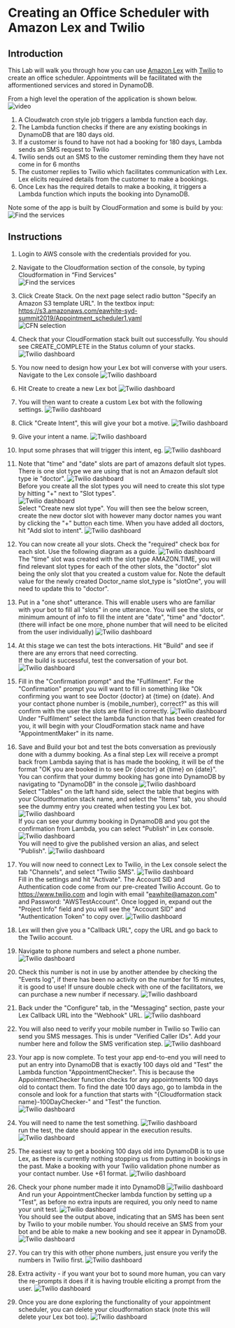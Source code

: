 # Creating an Office Scheduler with Amazon Lex and Twilio
## Introduction
This Lab will walk you through how you can use [Amazon Lex](https://aws.amazon.com/lex/) with [Twilio](https://www.twilio.com/) to create an office scheduler. Appointments will be facilitated with the afformentioned services and stored in DynamoDB.


From a high level the operation of the application is shown below.  
![video](images/app_design.jpg)<br>
1. A Cloudwatch cron style job triggers a lambda function each day.<br>
2. The Lambda function checks if there are any existing bookings in DynamoDB that are 180 days old.
3. If a customer is found to have not had a booking for 180 days, Lambda sends an SMS request to Twilio
4. Twilio sends out an SMS to the customer reminding them they have not come in for 6 months
5. The customer replies to Twilio which facilitates communication with Lex. Lex elicits required details from the customer to make a bookings.<br>
6. Once Lex has the required details to make a booking, it triggers a Lambda function which inputs the booking into DynamoDB.<br>

Note some of the app is built by CloudFormation and some is build by you:
![Find the services](images/app_design_cfn.png)


## Instructions
1. Login to AWS console with the credentials provided for you.<br>
1. Navigate to the Cloudformation section of the console, by typing Cloudformation in “Find Services"<br>
![Find the services](images/cfn_console.png)

1. Click Create Stack. On the next page select radio button "Specify an Amazon S3 template URL". In the textbox input:
https://s3.amazonaws.com/eawhite-syd-summit2019/Appointment_scheduler1.yaml<br>
![CFN selection](images/cfn_console2.png)<br>

1. Check that your CloudFormation stack built out successfully. You should see CREATE_COMPLETE in the Status column of your stacks.
![Twilio dashboard](images/cfn_sucess.png)<br>

1. You now need to design how your Lex bot will converse with your users. Navigate to the Lex console
![Twilio dashboard](images/lex_console.png)<br>

1. Hit Create to create a new Lex bot
![Twilio dashboard](images/lex_create.png)<br>

1. You will then want to create a custom Lex bot with the following settings.
![Twilio dashboard](images/bot_settings.png)<br>

1. Click "Create Intent", this will give your bot a motive.
![Twilio dashboard](images/create_intent.png)<br>

1. Give your intent a name.
![Twilio dashboard](images/intent_name.png)<br>

1. Input some phrases that will trigger this intent, eg.
![Twilio dashboard](images/sample_utterances.png)<br>

1. Note that "time" and "date" slots are part of amazons default slot types. There is one slot type we are using that is not an Amazon default slot type ie "doctor".
![Twilio dashboard](images/slots.png)<br>
Before you create all the slot types you will need to create this slot type by hitting "+" next to "Slot types".<br>
![Twilio dashboard](images/slot_types.png)<br>
Select "Create new slot type". You will then see the below screen, create the new doctor slot with however many doctor names you want by clicking the "+" button each time.
When you have added all doctors, hit "Add slot to intent".
![Twilio dashboard](images/custom_slot.png)<br>

1. You can now create all your slots. Check the "required" check box for each slot. Use the following diagram as a guide.
![Twilio dashboard](images/all_slots.png)<br>
The "time" slot was created with the slot type AMAZON.TIME, you will find relevant slot types for each of the other slots, the "doctor" slot being the only slot that you created a custom value for. Note the default value for the newly created Doctor_name slot_type is "slotOne", you will need to update this to "doctor".

1. Put in a "one shot" utterance. This will enable users who are familiar with your bot to fill all "slots" in one utterance. You will see the slots, or minimum amount of info to fill the intent are "date", "time" and "doctor". (there will infact be one more, phone number that will need to be elicited from the user individually)
![Twilio dashboard](images/one_shot2.png)<br>

1. At this stage we can test the bots interactions. Hit "Build" and see if there are any errors that need correcting. <br>
If the build is successful, test the conversation of your bot.
![Twilio dashboard](images/test_bot.png)<br>

1. Fill in the "Confirmation prompt" and the "Fulfilment". For the "Confirmation" prompt you will want to fill in something like "Ok confirming you want to see Doctor {doctor} at {time} on {date}. And your contact phone number is {mobile_number}, correct?" as this will confirm with the user the slots are filled in correctly.
![Twilio dashboard](images/confirm_fulfil.png)<br>
Under "Fulfilment" select the lambda function that has been created for you, it will begin with your CloudFormation stack name and have "AppointmentMaker" in its name.

1. Save and Build your bot and test the bots conversation as previously done with a dummy booking. As a final step Lex will receive a prompt back from Lambda saying that is has made the booking, it will be of the format "OK you are booked in to see Dr {doctor} at {time} on {date}". You can confirm that your dummy booking has gone into DynamoDB by navigating to "DynamoDB" in the console
![Twilio dashboard](images/DDB_navigate.png)<br>
Select "Tables" on the laft hand side, select the table that begins with your Cloudformation stack name, and select the "Items" tab, you should see the dummy entry you created when testing you Lex bot.
![Twilio dashboard](images/DDB.png)<br>
If you can see your dummy booking in DynamoDB and you got the confirmation from Lambda, you can select "Publish" in Lex console.
![Twilio dashboard](images/publish.png)<br>
You will need to give the published version an alias, and select "Publish".
![Twilio dashboard](images/publish_latest.png)<br>

1. You will now need to connect Lex to Twilio, in the Lex console select the tab "Channels", and select "Twilio SMS".
![Twilio dashboard](images/twilio_settings.png)<br>
Fill in the settings and hit "Activate".
The Account SID and Authentication code come from our pre-created Twilio Account. Go to https://www.twilio.com and login with email "eawhite@amazon.com" and Password: "AWSTestAccount". Once logged in, expand out the "Project Info" field and you will see the "Account SID" and "Authentication Token" to copy over.
![Twilio dashboard](images/twilio_tokens.png)<br>

1. Lex will then give you a "Callback URL", copy the URL and go back to the Twilio account.

1. Navigate to phone numbers and select a phone number.
![Twilio dashboard](images/twilio_trial_no.png)<br>

1. Check this number is not in use by another attendee by checking the "Events log", if there has been no activity on the number for 15 minutes, it is good to use! If unsure double check with one of the facilitators, we can purchase a new number if necessary.
![Twilio dashboard](images/twilio_number_logs.png)<br>

1. Back under the "Configure" tab, in the "Messaging" section, paste your Lex Callback URL into the "Webhook" URL.
![Twilio dashboard](images/call_back_paste.png)<br>

1. You will also need to verify your mobile number in Twilio so Twilio can send you SMS messages. This is under "Verified Caller IDs". Add your number here and follow the SMS verification step.
![Twilio dashboard](images/verify_number.png)<br>

1. Your app is now complete. To test your app end-to-end you will need to put an entry into DynamoDB that is exactly 100 days old and "Test" the Lambda function "AppointmentChecker". This is because the AppointmentChecker function checks for any appointments 100 days old to contact them. To find the date 100 days ago, go to lambda in the console and look for a function that starts with "{Cloudformation stack name}-100DayChecker-" and "Test" the function.<br>
![Twilio dashboard](images/lambda_test.png)<br>

1. You will need to name the test something.
![Twilio dashboard](images/test_settings.png)<br>
run the test, the date should appear in the execution results.
![Twilio dashboard](images/date_results.png)<br>

1. The easiest way to get a booking 100 days old into DynamoDB is to use Lex, as there is currently nothing stopping us from putting in bookings in the past. Make a booking with your Twilio validation phone number as your contact number. Use +61 format.
![Twilio dashboard](images/Lex_booking.png)<br>

1. Check your phone number made it into DynamoDB
![Twilio dashboard](images/DDB_number.png)<br>
And run your AppointmentChecker lambda function by setting up a "Test", as before no extra inputs are required, you only need to name your unit test.
![Twilio dashboard](images/appt_checker_test.png)<br>
You should see the output above, indicating that an SMS has been sent by Twilio to your mobile number. You should receive an SMS from your bot and be able to make a new booking and see it appear in DynamoDB.
![Twilio dashboard](images/bot_sms_comms.jpg)<br>

1. You can try this with other phone numbers, just ensure you verify the numbers in Twilio first.
![Twilio dashboard](images/twilio_verify_no.png)<br>

1. Extra activity - if you want your bot to sound more human, you can vary the re-prompts it does if it is having trouble eliciting a prompt from the user.
![Twilio dashboard](images/multiple_utterances.png)<br>

1. Once you are done exploring the functionality of your appointment scheduler, you can delete your cloudformation stack (note this will delete your Lex bot too).
![Twilio dashboard](images/cfn_delete.png)<br>
